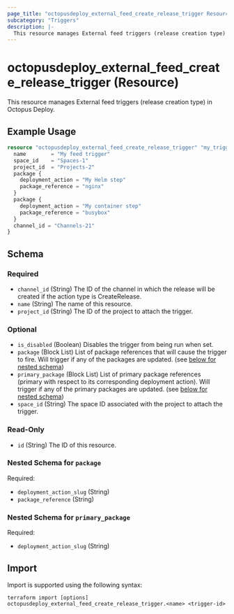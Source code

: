 ```yaml
---
page_title: "octopusdeploy_external_feed_create_release_trigger Resource - terraform-provider-octopusdeploy"
subcategory: "Triggers"
description: |-
  This resource manages External feed triggers (release creation type) in Octopus Deploy.
---
```


# octopusdeploy_external_feed_create_release_trigger (Resource)

This resource manages External feed triggers (release creation type) in Octopus Deploy.

## Example Usage

```terraform
resource "octopusdeploy_external_feed_create_release_trigger" "my_trigger" {
  name        = "My feed trigger"
  space_id    = "Spaces-1"
  project_id  = "Projects-2"
  package {
    deployment_action = "My Helm step"
    package_reference = "nginx"
  }
  package {
    deployment_action = "My container step"
    package_reference = "busybox"
  }
  channel_id = "Channels-21"
}
```
<!-- schema generated by tfplugindocs -->
## Schema

### Required

- `channel_id` (String) The ID of the channel in which the release will be created if the action type is CreateRelease.
- `name` (String) The name of this resource.
- `project_id` (String) The ID of the project to attach the trigger.

### Optional

- `is_disabled` (Boolean) Disables the trigger from being run when set.
- `package` (Block List) List of package references that will cause the trigger to fire. Will trigger if any of the packages are updated. (see [below for nested schema](#nestedblock--package))
- `primary_package` (Block List) List of primary package references (primary with respect to its corresponding deployment action). Will trigger if any of the primary packages are updated. (see [below for nested schema](#nestedblock--primary_package))
- `space_id` (String) The space ID associated with the project to attach the trigger.

### Read-Only

- `id` (String) The ID of this resource.

<a id="nestedblock--package"></a>
### Nested Schema for `package`

Required:

- `deployment_action_slug` (String)
- `package_reference` (String)


<a id="nestedblock--primary_package"></a>
### Nested Schema for `primary_package`

Required:

- `deployment_action_slug` (String)

## Import

Import is supported using the following syntax:

```shell
terraform import [options] octopusdeploy_external_feed_create_release_trigger.<name> <trigger-id>
```
